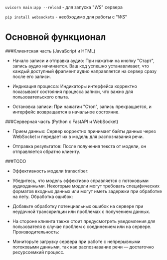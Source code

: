 `uvicorn main:app --reload` - для запуска "_WS_" сервера


`pip install websockets` - необходимо для работы с "_WS_"

# Основной функционал
###Клиентская часть (JavaScript и HTML)
* Начало записи и отправка аудио: При нажатии на кнопку "Старт", запись аудио начинается. Ваш код успешно устанавливает, что каждый доступный фрагмент аудио направляется на сервер сразу после его записи.

* Индикация процесса: Индикаторы интерфейса корректно показывают состояния процесса записи, что важно для пользовательского опыта.

* Остановка записи: При нажатии "Стоп", запись прекращается, и интерфейс возвращается в начальное состояние.

###Серверная часть (Python с FastAPI и WebSocket)
* Прием данных: Сервер корректно принимает байты данных через WebSocket и передает их в модель для распознавания речи.

* Отправка результатов: После получения текста от модели, он отправляется обратно клиенту.

###TODO
* Эффективность модели transcriber:

* Убедитесь, что модель эффективно справляется с потоковыми аудиоданными. Некоторые модели могут требовать специфических форматов входных данных или могут иметь задержки при обработке на лету.
Обработка ошибок:

* Добавьте обработку потенциальных ошибок на сервере при неудачной транскрипции или проблемах с получением данных.
* На стороне клиента также стоит предусмотреть уведомления для пользователя в случае проблем с соединением или на сервере.
Производительность:

* Мониторьте загрузку сервера при работе с непрерывными потоковыми данными, так как распознавание речи — достаточно ресурсоемкий процесс.